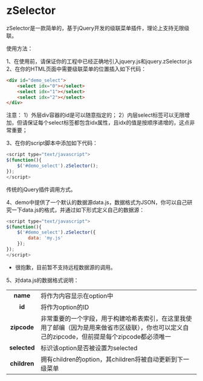 # zSelector
zSelector是一款简单的，基于jQuery开发的级联菜单插件，理论上支持无限级联。

使用方法：

1、在使用前，请保证你的工程中已经正确地引入jquery.js和jquery.zSelector.js
2、在你的HTML页面中需要级联菜单的位置插入如下代码：
```html
<div id="demo_select">
    <select idx="0"></select>
    <select idx="1"></select>
    <select idx="2"></select>
</div>
```
注意：
1）外层div容器的id是可以随意指定的；
2）内层select标签可以无限增加，但请保证每个select标签都包含idx属性，且idx的值是按顺序递增的，这点非常重要；

3、在你的script脚本中添加如下代码：
```javascript
<script type="text/javascript">
$(function(){
    $('#demo_select').zSelector();
});
</script>
```
传统的jQuery插件调用方式。

4、demo中提供了一个默认的数据源data.js，数据格式为JSON，你可以自己研究一下data.js的格式，并通过如下形式定义自己的数据源：
```javascript
<script type="text/javascript">
$(function(){
	$('#demo_select').zSelector({
		data: 'my.js'
	});
});
</script>
```
* 很抱歉，目前暂不支持远程数据源的调用。

5、对data.js的数据格式说明：
<table>
	<tr>
		<td style="text-align: center; font-weight: bold;">name</td>
		<td>将作为内容显示在option中</td>
	</tr>
	<tr>
		<td style="text-align: center; font-weight: bold;">id</td>
		<td>将作为option的ID</td>
	</tr>
	<tr>
		<td style="text-align: center; font-weight: bold;">zipcode</td>
		<td>非常重要的一个字段，用于构建哈希表索引，在这里我使用了邮编（因为是用来做省市区级联），你也可以定义自己的zipcode，但前提是每个zipcode都必须唯一</td>
	</tr>
	<tr>
		<td style="text-align: center; font-weight: bold;">selected</td>
		<td>标识该option是否被设置为selected</td>
	</tr>
	<tr>
		<td style="text-align: center; font-weight: bold;">children</td>
		<td>拥有children的option，其children将被自动更新到下一级菜单</td>
	</tr>
</table>
